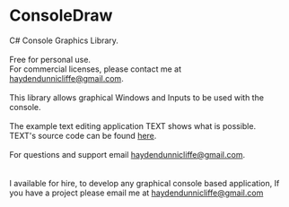 # ConsoleDraw
C# Console Graphics Library. <br/>
<br/>
Free for personal use. <br/>
For commercial licenses, please contact me at haydendunnicliffe@gmail.com. <br/>
<br/>
This library allows graphical Windows and Inputs to be used with the console. <br/>
<br/>
The example text editing application TEXT shows what is possible. <br/>
TEXT's source code can be found <a href="https://github.com/Haydend/ConsoleDraw">here</a>. <br/>
<br/>
For questions and support email haydendunnicliffe@gmail.com. <br/>
<br/>
<br/>
I available for hire, to develop any graphical console based application, If you have a project please email me at haydendunnicliffe@gmail.com 



